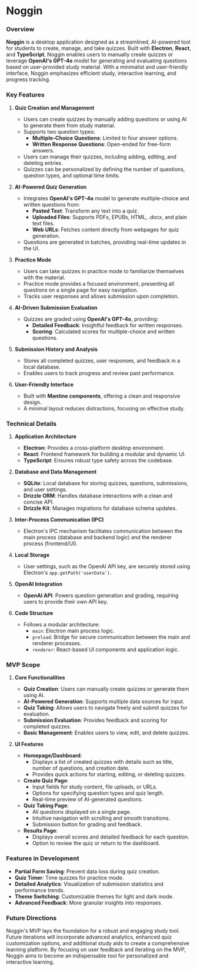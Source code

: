 # Noggin

### Overview

**Noggin** is a desktop application designed as a streamlined, AI-powered tool for students to create, manage, and take quizzes. Built with **Electron**, **React**, and **TypeScript**, Noggin enables users to manually create quizzes or leverage **OpenAI's GPT-4o** model for generating and evaluating questions based on user-provided study material. With a minimalist and user-friendly interface, Noggin emphasizes efficient study, interactive learning, and progress tracking.

### Key Features

1. **Quiz Creation and Management**

    - Users can create quizzes by manually adding questions or using AI to generate them from study material.
    - Supports two question types:
        - **Multiple-Choice Questions**: Limited to four answer options.
        - **Written Response Questions**: Open-ended for free-form answers.
    - Users can manage their quizzes, including adding, editing, and deleting entries.
    - Quizzes can be personalized by defining the number of questions, question types, and optional time limits.

2. **AI-Powered Quiz Generation**

    - Integrates **OpenAI's GPT-4o** model to generate multiple-choice and written questions from:
        - **Pasted Text**: Transform any text into a quiz.
        - **Uploaded Files**: Supports PDFs, EPUBs, HTML, .docx, and plain text files.
        - **Web URLs**: Fetches content directly from webpages for quiz generation.
    - Questions are generated in batches, providing real-time updates in the UI.

3. **Practice Mode**

    - Users can take quizzes in practice mode to familiarize themselves with the material.
    - Practice mode provides a focused environment, presenting all questions on a single page for easy navigation.
    - Tracks user responses and allows submission upon completion.

4. **AI-Driven Submission Evaluation**

    - Quizzes are graded using **OpenAI's GPT-4o**, providing:
        - **Detailed Feedback**: Insightful feedback for written responses.
        - **Scoring**: Calculated scores for multiple-choice and written questions.

5. **Submission History and Analysis**

    - Stores all completed quizzes, user responses, and feedback in a local database.
    - Enables users to track progress and review past performance.

6. **User-Friendly Interface**
    - Built with **Mantine components**, offering a clean and responsive design.
    - A minimal layout reduces distractions, focusing on effective study.

### Technical Details

1. **Application Architecture**

    - **Electron**: Provides a cross-platform desktop environment.
    - **React**: Frontend framework for building a modular and dynamic UI.
    - **TypeScript**: Ensures robust type safety across the codebase.

2. **Database and Data Management**

    - **SQLite**: Local database for storing quizzes, questions, submissions, and user settings.
    - **Drizzle ORM**: Handles database interactions with a clean and concise API.
    - **Drizzle Kit**: Manages migrations for database schema updates.

3. **Inter-Process Communication (IPC)**

    - Electron's IPC mechanism facilitates communication between the main process (database and backend logic) and the renderer process (frontend/UI).

4. **Local Storage**

    - User settings, such as the OpenAI API key, are securely stored using Electron's `app.getPath('userData')`.

5. **OpenAI Integration**

    - **OpenAI API**: Powers question generation and grading, requiring users to provide their own API key.

6. **Code Structure**
    - Follows a modular architecture:
        - `main`: Electron main process logic.
        - `preload`: Bridge for secure communication between the main and renderer processes.
        - `renderer`: React-based UI components and application logic.

### MVP Scope

1. **Core Functionalities**

    - **Quiz Creation**: Users can manually create quizzes or generate them using AI.
    - **AI-Powered Generation**: Supports multiple data sources for input.
    - **Quiz Taking**: Allows users to navigate freely and submit quizzes for evaluation.
    - **Submission Evaluation**: Provides feedback and scoring for completed quizzes.
    - **Basic Management**: Enables users to view, edit, and delete quizzes.

2. **UI Features**
    - **Homepage/Dashboard**:
        - Displays a list of created quizzes with details such as title, number of questions, and creation date.
        - Provides quick actions for starting, editing, or deleting quizzes.
    - **Create Quiz Page**:
        - Input fields for study content, file uploads, or URLs.
        - Options for specifying question types and quiz length.
        - Real-time preview of AI-generated questions.
    - **Quiz Taking Page**:
        - All questions displayed on a single page.
        - Intuitive navigation with scrolling and smooth transitions.
        - Submission button for grading and feedback.
    - **Results Page**:
        - Displays overall scores and detailed feedback for each question.
        - Option to review the quiz or return to the dashboard.

### Features in Development

-   **Partial Form Saving**: Prevent data loss during quiz creation.
-   **Quiz Timer**: Time quizzes for practice mode.
-   **Detailed Analytics**: Visualization of submission statistics and performance trends.
-   **Theme Switching**: Customizable themes for light and dark mode.
-   **Advanced Feedback**: More granular insights into responses.

### Future Directions

Noggin's MVP lays the foundation for a robust and engaging study tool. Future iterations will incorporate advanced analytics, enhanced quiz customization options, and additional study aids to create a comprehensive learning platform. By focusing on user feedback and iterating on the MVP, Noggin aims to become an indispensable tool for personalized and interactive learning.
